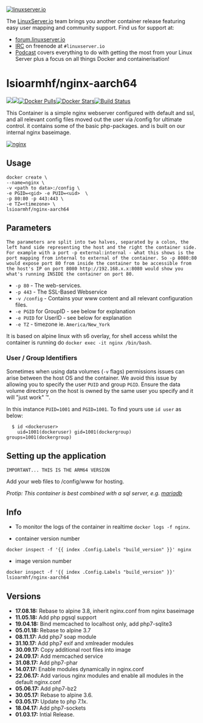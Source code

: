 [linuxserverurl]: https://linuxserver.io
[forumurl]: https://forum.linuxserver.io
[ircurl]: https://www.linuxserver.io/irc/
[podcasturl]: https://www.linuxserver.io/podcast/
[appurl]: https://nginx.org/
[hub]: https://hub.docker.com/r/lsioarmhf/nginx-aarch64/

[![linuxserver.io](https://raw.githubusercontent.com/linuxserver/docker-templates/master/linuxserver.io/img/linuxserver_medium.png)][linuxserverurl]

The [LinuxServer.io][linuxserverurl] team brings you another container release featuring easy user mapping and community support. Find us for support at:
* [forum.linuxserver.io][forumurl]
* [IRC][ircurl] on freenode at `#linuxserver.io`
* [Podcast][podcasturl] covers everything to do with getting the most from your Linux Server plus a focus on all things Docker and containerisation!

# lsioarmhf/nginx-aarch64
[![](https://images.microbadger.com/badges/version/lsioarmhf/nginx-aarch64.svg)](https://microbadger.com/images/lsioarmhf/nginx-aarch64 "Get your own version badge on microbadger.com")[![](https://images.microbadger.com/badges/image/lsioarmhf/nginx-aarch64.svg)](http://microbadger.com/images/lsioarmhf/nginx-aarch64 "Get your own image badge on microbadger.com")[![Docker Pulls](https://img.shields.io/docker/pulls/lsioarmhf/nginx-aarch64.svg)][hub][![Docker Stars](https://img.shields.io/docker/stars/lsioarmhf/nginx-aarch64.svg)][hub][![Build Status](https://ci.linuxserver.io/buildStatus/icon?job=Docker-Builders/arm64/arm64-nginx)](https://ci.linuxserver.io/job/Docker-Builders/job/arm64/job/arm64-nginx/)

This Container is a simple nginx webserver configured with default and ssl, and all relevant config files moved out the user via /config for ultimate control. it contains some of the basic php-packages. and is built on our internal nginx baseimage.

[![nginx](https://raw.githubusercontent.com/linuxserver/docker-templates/master/linuxserver.io/img/nginx-banner.png)][appurl]

## Usage

```
docker create \
--name=nginx \
-v <path to data>:/config \
-e PGID=<gid> -e PUID=<uid>  \
-p 80:80 -p 443:443 \
-e TZ=<timezone> \
lsioarmhf/nginx-aarch64
```

## Parameters

`The parameters are split into two halves, separated by a colon, the left hand side representing the host and the right the container side. 
For example with a port -p external:internal - what this shows is the port mapping from internal to external of the container.
So -p 8080:80 would expose port 80 from inside the container to be accessible from the host's IP on port 8080
http://192.168.x.x:8080 would show you what's running INSIDE the container on port 80.`


* `-p 80` - The web-services.
* `-p 443` - The SSL-Based Webservice
* `-v /config` - Contains your www content and all relevant configuration files.
* `-e PGID` for GroupID - see below for explanation
* `-e PUID` for UserID - see below for explanation
* `-e TZ` - timezone ie. `America/New_York`

It is based on alpine linux with s6 overlay, for shell access whilst the container is running do `docker exec -it nginx /bin/bash`.

### User / Group Identifiers

Sometimes when using data volumes (`-v` flags) permissions issues can arise between the host OS and the container. We avoid this issue by allowing you to specify the user `PUID` and group `PGID`. Ensure the data volume directory on the host is owned by the same user you specify and it will "just work" ™.

In this instance `PUID=1001` and `PGID=1001`. To find yours use `id user` as below:

```
  $ id <dockeruser>
    uid=1001(dockeruser) gid=1001(dockergroup) groups=1001(dockergroup)
```

## Setting up the application 
`IMPORTANT... THIS IS THE ARM64 VERSION`

Add your web files to /config/www for hosting. 

*Protip: This container is best combined with a sql server, e.g. [mariadb](https://hub.docker.com/r/linuxserver/mariadb/)* 


## Info

* To monitor the logs of the container in realtime `docker logs -f nginx`.


* container version number 

`docker inspect -f '{{ index .Config.Labels "build_version" }}' nginx`

* image version number

`docker inspect -f '{{ index .Config.Labels "build_version" }}' lsioarmhf/nginx-aarch64`

## Versions

+ **17.08.18:** Rebase to alpine 3.8, inherit nginx.conf from nginx baseimage
+ **11.05.18:** Add php pgsql support
+ **19.04.18:** Bind memcached to localhost only, add php7-sqlite3
+ **05.01.18:** Rebase to alpine 3.7
+ **08.11.17:** Add php7 soap module
+ **31.10.17:** Add php7 exif and xmlreader modules
+ **30.09.17:** Copy additional root files into image
+ **24.09.17:** Add memcached service
+ **31.08.17:** Add php7-phar
+ **14.07.17:** Enable modules dynamically in nginx.conf
+ **22.06.17:** Add various nginx modules and enable all modules in the default nginx.conf
+ **05.06.17:** Add php7-bz2
+ **30.05.17:** Rebase to alpine 3.6.
+ **03.05.17:** Update to php 7.1x.
+ **18.04.17:** Add php7-sockets
+ **01.03.17:** Intial Release.

